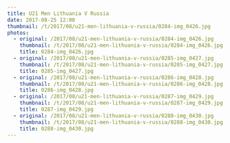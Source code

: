 ```yaml
---
title: U21 Men Lithuania V Russia
date: 2017-08-25 12:00
thumbnail: /t/2017/08/u21-men-lithuania-v-russia/0284-img_0426.jpg
photos:
  - original: /2017/08/u21-men-lithuania-v-russia/0284-img_0426.jpg
    thumbnail: /t/2017/08/u21-men-lithuania-v-russia/0284-img_0426.jpg
    title: 0284-img_0426.jpg
  - original: /2017/08/u21-men-lithuania-v-russia/0285-img_0427.jpg
    thumbnail: /t/2017/08/u21-men-lithuania-v-russia/0285-img_0427.jpg
    title: 0285-img_0427.jpg
  - original: /2017/08/u21-men-lithuania-v-russia/0286-img_0428.jpg
    thumbnail: /t/2017/08/u21-men-lithuania-v-russia/0286-img_0428.jpg
    title: 0286-img_0428.jpg
  - original: /2017/08/u21-men-lithuania-v-russia/0287-img_0429.jpg
    thumbnail: /t/2017/08/u21-men-lithuania-v-russia/0287-img_0429.jpg
    title: 0287-img_0429.jpg
  - original: /2017/08/u21-men-lithuania-v-russia/0288-img_0430.jpg
    thumbnail: /t/2017/08/u21-men-lithuania-v-russia/0288-img_0430.jpg
    title: 0288-img_0430.jpg
---
```


